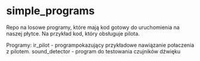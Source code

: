 # simple_programs

Repo na losowe programy, które mają kod gotowy do uruchomienia na naszej płytce. Na przykład kod, który obsługuje pilota.

Programy:
ir_pilot - programpokazujący przykładowe nawiązanie połaczenia z pilotem.
sound_detector - program do testowania czujników dźwięku
